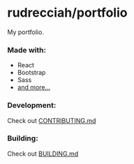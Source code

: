 # rudrecciah/portfolio
My portfolio.
### Made with:
* React
* Bootstrap
* Sass
* [and more...](https://github.com/RudRecciah/portfolio/network/dependencies)
### Development:
Check out [CONTRIBUTING.md](./CONTRIBUTING.md)
### Building:
Check out [BUILDING.md](./BUILDING.md)